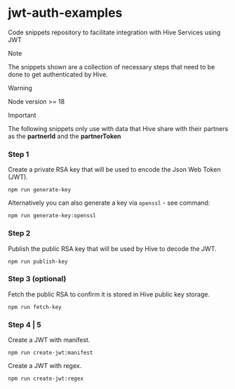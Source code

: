 # jwt-auth-examples
Code snippets repository to facilitate integration with Hive Services using JWT

> [!NOTE] 
> The snippets shown are a collection of necessary steps that need to be done to get authenticated by Hive.

> [!WARNING]  
> Node version >= 18

> [!IMPORTANT]  
> The following snippets only use with data that Hive share with their partners as the **partnerId** and the **partnerToken**

### Step 1
Create a private RSA key that will be used to encode the Json Web Token (JWT).

```
npm run generate-key
```

Alternatively you can also generate a key via `openssl` - see command:

```
npm run generate-key:openssl
```

### Step 2
Publish the public RSA key that will be used by Hive to decode the JWT.

```
npm run publish-key
```


### Step 3 (optional)
Fetch the public RSA to confirm it is stored in Hive public key storage.

```
npm run fetch-key
```


### Step 4 | 5
Create a JWT with manifest.

```
npm run create-jwt:manifest
```


Create a JWT with regex.

```
npm run create-jwt:regex
```
